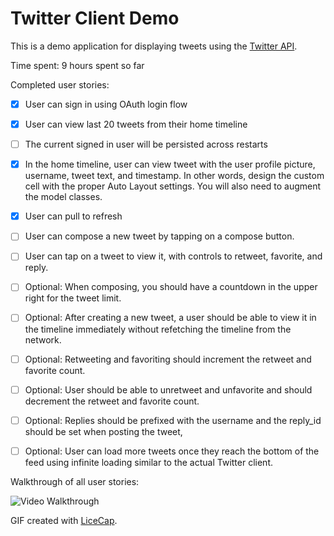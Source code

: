 # Twitter Client Demo

This is a demo application for displaying tweets using the [Twitter API](https://dev.twitter.com/rest/public).

Time spent: 9 hours spent so far

Completed user stories:
 * [x] User can sign in using OAuth login flow
 * [x] User can view last 20 tweets from their home timeline
 * [ ] The current signed in user will be persisted across restarts
 * [x] In the home timeline, user can view tweet with the user profile picture, username, tweet text, and timestamp. In other words, design the custom cell with the proper Auto Layout settings. You will also need to augment the model classes.
 * [x] User can pull to refresh
 * [ ] User can compose a new tweet by tapping on a compose button.
 * [ ] User can tap on a tweet to view it, with controls to retweet, favorite, and reply.
 * [ ] Optional: When composing, you should have a countdown in the upper right for the tweet limit.
 * [ ] Optional: After creating a new tweet, a user should be able to view it in the timeline immediately without refetching the timeline from the network.
 * [ ] Optional: Retweeting and favoriting should increment the retweet and favorite count.
 * [ ] Optional: User should be able to unretweet and unfavorite and should decrement the retweet and favorite count.
 * [ ] Optional: Replies should be prefixed with the username and the reply_id should be set when posting the tweet,
 * [ ] Optional: User can load more tweets once they reach the bottom of the feed using infinite loading similar to the actual Twitter client.


Walkthrough of all user stories:

![Video Walkthrough](twitter.gif)

GIF created with [LiceCap](http://www.cockos.com/licecap/).
